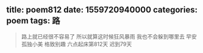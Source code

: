 title: poem812
date: 1559720940000
categories: poem
tags: 路
---
> 路上就已经很不容易了
所以就算这时候狂风暴雨
我也不会躲到哪里去
早安
孤独小美
格致别趣
六点起床第812天 迟到79天